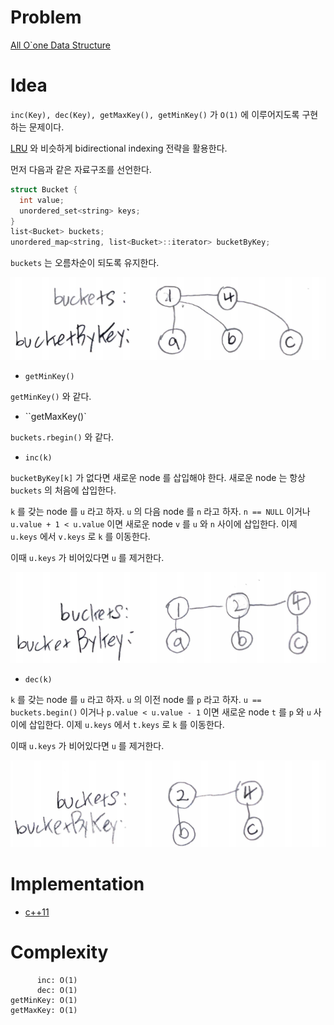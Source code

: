 # Problem

[All O`one Data Structure](https://leetcode.com/problems/all-oone-data-structure/)

# Idea

`inc(Key), dec(Key), getMaxKey(), getMinKey()` 가 `O(1)`
에 이루어지도록 구현하는 문제이다.

[LRU](/leetcode/LRUCache/README.md) 와 비슷하게 bidirectional indexing 
전략을 활용한다.

먼저 다음과 같은 자료구조를 선언한다.

```cpp
struct Bucket {
  int value;
  unordered_set<string> keys;
}
list<Bucket> buckets;
unordered_map<string, list<Bucket>::iterator> bucketByKey;
```

`buckets` 는 오름차순이 되도록 유지한다. 

![](init.png)

* `getMinKey()`

`getMinKey()` 와 같다. 

* ``getMaxKey()`

`buckets.rbegin()` 와 같다. 

* `inc(k)`

`bucketByKey[k]` 가 없다면 새로운 node 를 삽입해야 한다. 새로운 node
는 항상 `buckets` 의 처음에 삽입한다.

`k` 를 갖는 node 를 `u` 라고 하자. `u` 의 다음 node 를 `n` 라고
하자. `n == NULL` 이거나 `u.value + 1 < u.value` 이면 새로운 node `v`
를 `u` 와 `n` 사이에 삽입한다. 이제 `u.keys` 에서 `v.keys` 로 `k` 를
이동한다.

이때 `u.keys` 가 비어있다면 `u` 를 제거한다.

![](afterinc.png)

* `dec(k)`

`k` 를 갖는 node 를 `u` 라고 하자. `u` 의 이전 node 를 `p` 라고 
하자. `u == buckets.begin()` 이거나 `p.value < u.value - 1` 이면
새로운 node `t` 를 `p` 와 `u` 사이에 삽입한다. 이제 `u.keys` 에서
`t.keys` 로 `k` 를 이동한다.

이때 `u.keys` 가 비어있다면 `u` 를 제거한다.

![](afterdec.png)

# Implementation

* [c++11](a.cpp)

# Complexity

```
      inc: O(1)
      dec: O(1)
getMinKey: O(1)
getMaxKey: O(1)
```
